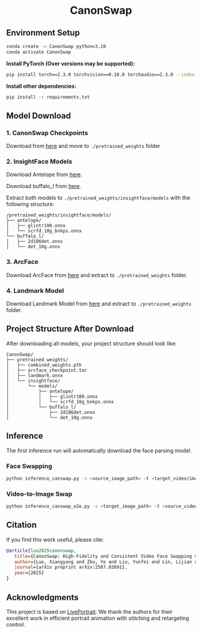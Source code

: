 <h1 align="center">CanonSwap</h1>

## Environment Setup

```bash
conda create -n CanonSwap python=3.10
conda activate CanonSwap
```

**Install PyTorch (Over versions may be supported):**

```bash
pip install torch==2.3.0 torchvision==0.18.0 torchaudio==2.3.0 --index-url https://download.pytorch.org/whl/cu118
```

**Install other dependencies:**

```bash
pip install -r requirements.txt
```

## Model Download

### 1. CanonSwap Checkpoints
Download from [here](https://drive.google.com/file/d/1uDWiIam1jziU918iOZY2ATE2dw9aqYAr/view?usp=drive_link) and move to `./pretrained_weights` folder

### 2. InsightFace Models
Download Antelope from [here](https://drive.google.com/file/d/1yXQs6Nd0_hp97UGCvceyGehlCVTPs1ZD/view?usp=sharing).

Download buffalo_l from [here](https://github.com/deepinsight/insightface/releases/download/v0.7/buffalo_l.zip).

Extract both models to `./pretrained_weights/insightface/models` with the following structure:
```
/pretrained_weights/insightface/models/
├── antelope/
│   ├── glintr100.onnx
│   └── scrfd_10g_bnkps.onnx
└── buffalo_l/
│   ├── 2d106det.onnx
│   └── det_10g.onnx
```


### 3. ArcFace
Download ArcFace from [here](https://drive.google.com/file/d/1lDpbmvc7__cIfWU9rTTKNW5OXeeqohUJ/view?usp=drive_link) and extract to `./pretrained_weights` folder.

### 4. Landmark Model
Download Landmark Model from [here](https://drive.google.com/file/d/1uuee7ebWr9lBYfCmIPk8c4fk_YDbiNHz/view?usp=drive_link) and extract to `./pretrained_weights` folder.


## Project Structure After Download

After downloading all models, your project structure should look like:

```
CanonSwap/
├── pretrained_weights/
│   ├── combined_weights.pth
│   ├── arcface_checkpoint.tar
│   ├── landmark.onnx
│   └── insightface/
│       └── models/
│           ├── antelope/
│           │   ├── glintr100.onnx
│           │   └── scrfd_10g_bnkps.onnx
│           └── buffalo_l/
│               ├── 2d106det.onnx
│               └── det_10g.onnx
```

## Inference
The first inference run will automatically download the face parsing model.
### Face Swapping
```bash
python inference_canswap.py -s <source_image_path> -t <target_video/image_path>
```

### Video-to-Image Swap
```bash
python inference_canswap_e2e.py -s <target_image_path> -t <source_video/image_path>
```

## Citation

If you find this work useful, please cite:

```bibtex
@article{luo2025canonswap,
   title={CanonSwap: High-Fidelity and Consistent Video Face Swapping via Canonical Space Modulation},
   author={Luo, Xiangyang and Zhu, Ye and Liu, Yunfei and Lin, Lijian and Wan, Cong and Cai, Zijian and Huang, Shao-Lun and Li, Yu},
   journal={arXiv preprint arXiv:2507.02691},
   year={2025}
}
```

## Acknowledgments

This project is based on [LivePortrait](https://github.com/KwaiVGI/LivePortrait). We thank the authors for their excellent work in efficient portrait animation with stitching and retargeting control.
